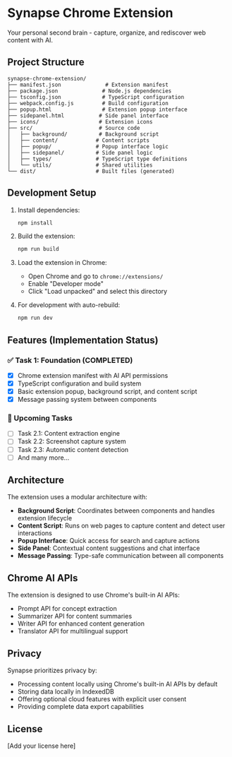 # Synapse Chrome Extension

Your personal second brain - capture, organize, and rediscover web content with AI.

## Project Structure

```
synapse-chrome-extension/
├── manifest.json              # Extension manifest
├── package.json              # Node.js dependencies
├── tsconfig.json             # TypeScript configuration
├── webpack.config.js         # Build configuration
├── popup.html                # Extension popup interface
├── sidepanel.html           # Side panel interface
├── icons/                   # Extension icons
├── src/                     # Source code
│   ├── background/          # Background script
│   ├── content/            # Content scripts
│   ├── popup/              # Popup interface logic
│   ├── sidepanel/          # Side panel logic
│   ├── types/              # TypeScript type definitions
│   └── utils/              # Shared utilities
└── dist/                   # Built files (generated)
```

## Development Setup

1. Install dependencies:

   ```bash
   npm install
   ```

2. Build the extension:

   ```bash
   npm run build
   ```

3. Load the extension in Chrome:

   - Open Chrome and go to `chrome://extensions/`
   - Enable "Developer mode"
   - Click "Load unpacked" and select this directory

4. For development with auto-rebuild:
   ```bash
   npm run dev
   ```

## Features (Implementation Status)

### ✅ Task 1: Foundation (COMPLETED)

- [x] Chrome extension manifest with AI API permissions
- [x] TypeScript configuration and build system
- [x] Basic extension popup, background script, and content script
- [x] Message passing system between components

### 🚧 Upcoming Tasks

- [ ] Task 2.1: Content extraction engine
- [ ] Task 2.2: Screenshot capture system
- [ ] Task 2.3: Automatic content detection
- [ ] And many more...

## Architecture

The extension uses a modular architecture with:

- **Background Script**: Coordinates between components and handles extension lifecycle
- **Content Script**: Runs on web pages to capture content and detect user interactions
- **Popup Interface**: Quick access for search and capture actions
- **Side Panel**: Contextual content suggestions and chat interface
- **Message Passing**: Type-safe communication between all components

## Chrome AI APIs

The extension is designed to use Chrome's built-in AI APIs:

- Prompt API for concept extraction
- Summarizer API for content summaries
- Writer API for enhanced content generation
- Translator API for multilingual support

## Privacy

Synapse prioritizes privacy by:

- Processing content locally using Chrome's built-in AI APIs by default
- Storing data locally in IndexedDB
- Offering optional cloud features with explicit user consent
- Providing complete data export capabilities

## License

[Add your license here]
